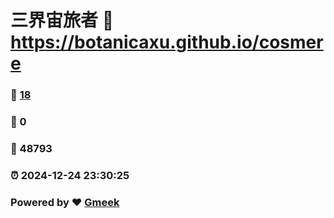 # 三界宙旅者 :link: https://botanicaxu.github.io/cosmere 
### :page_facing_up: [18](https://botanicaxu.github.io/cosmere/tag.html) 
### :speech_balloon: 0 
### :hibiscus: 48793 
### :alarm_clock: 2024-12-24 23:30:25 
### Powered by :heart: [Gmeek](https://github.com/Meekdai/Gmeek)
